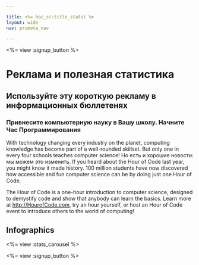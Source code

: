 ```yaml
---

title: <%= hoc_s(:title_stats) %>
layout: wide
nav: promote_nav

---
```


<a id="blurb"></a>

<%= view :signup_button %>

# Реклама и полезная статистика

## Используйте эту короткую рекламу в информационных бюллетенях

### Привнесите компьютерную науку в Вашу школу. Начните Час Программирования

With technology changing every industry on the planet, computing knowledge has become part of a well-rounded skillset. But only one in every four schools teaches computer science! Но есть и хорошие новости: мы можем это изменить. If you heard about the Hour of Code last year, you might know it made history. 100 million students have now discovered how accessible and fun computer science can be by doing just one Hour of Code.

The Hour of Code is a one-hour introduction to computer science, designed to demystify code and show that anybody can learn the basics. Learn more at <http://HourofCode.com>, try an hour yourself, or host an Hour of Code event to introduce others to the world of computing!

<a id="infographics"></a>

## Infographics

<%= view :stats_carousel %>

<%= view :signup_button %>